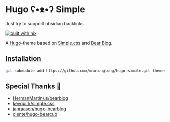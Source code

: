 # Hugo ʕ•ᴥ•ʔ Simple

Just try to support obsidian backlinks

[![built with nix](https://builtwithnix.org/badge.svg)](https://builtwithnix.org)

A [Hugo](https://gohugo.io/)-theme based on [Simple.css](https://simplecss.org/) and [Bear Blog](https://bearblog.dev).


## Installation

```bash
git submodule add https://github.com/maolonglong/hugo-simple.git themes/hugo-simple
```

## Special Thanks 🎁

- [HermanMartinus/bearblog](https://github.com/HermanMartinus/bearblog)
- [kevquirk/simple.css](https://github.com/kevquirk/simple.css)
- [janraasch/hugo-bearblog](https://github.com/janraasch/hugo-bearblog)
- [clente/hugo-bearcub](https://github.com/clente/hugo-bearcub)
